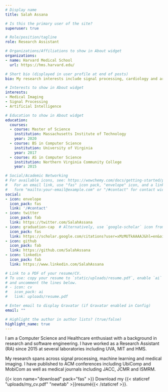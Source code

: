 ```yaml
---
# Display name
title: Salah Assana

# Is this the primary user of the site?
superuser: true

# Role/position/tagline
role: Research Assistant

# Organizations/Affiliations to show in About widget
organizations:
- name: Harvard Medical School
  url: https://hms.harvard.edu/

# Short bio (displayed in user profile at end of posts)
bio: My research interests include signal processing, cardiology and artificial intelligence.

# Interests to show in About widget
interests:
- Medical Imaging
- Signal Processing
- Artificial Intelligence

# Education to show in About widget
education:
  courses:
  - course: Master of Science
    institution: Massachusetts Institute of Technology
    year: 2020
  - course: BS in Computer Science
    institution: University of Virginia
    year: 2017
  - course: AS in Computer Science
    institution: Northern Virginia Community College
    year: 2015

# Social/Academic Networking
# For available icons, see: https://wowchemy.com/docs/getting-started/page-builder/#icons
#   For an email link, use "fas" icon pack, "envelope" icon, and a link in the
#   form "mailto:your-email@example.com" or "/#contact" for contact widget.
social:
- icon: envelope
  icon_pack: fas
  link: '/#contact'
- icon: twitter
  icon_pack: fab
  link: https://twitter.com/SalahAssana
- icon: graduation-cap  # Alternatively, use `google-scholar` icon from `ai` icon pack
  icon_pack: fas
  link: https://scholar.google.com/citations?user=xMzMUTkAAAAJ&hl=en&oi=ao
- icon: github
  icon_pack: fab
  link: https://github.com/SalahAssana
- icon: linkedin
  icon_pack: fab
  link: https://www.linkedin.com/SalahAssana

# Link to a PDF of your resume/CV.
# To use: copy your resume to `static/uploads/resume.pdf`, enable `ai` icons in `params.toml`, 
# and uncomment the lines below.
# - icon: cv
#   icon_pack: ai
#   link: uploads/resume.pdf

# Enter email to display Gravatar (if Gravatar enabled in Config)
email: ""

# Highlight the author in author lists? (true/false)
highlight_name: true
---
```


I am a Computer Science and Healthcare enthusiast with a background in research and software engineering. I have worked as a Research Assistant (RA) since 2015 at several laboratories including UVA, MIT and HMS.

My research spans across signal processing, machine learning and medical imaging. I have published to ACM conferences including UbiComp and MobiCom as well as medical journals including JACC, JCMR and ISMRM.

{{< icon name="download" pack="fas" >}} Download my {{< staticref "uploads/my_cv.pdf" "newtab" >}}resumé{{< /staticref >}}.
